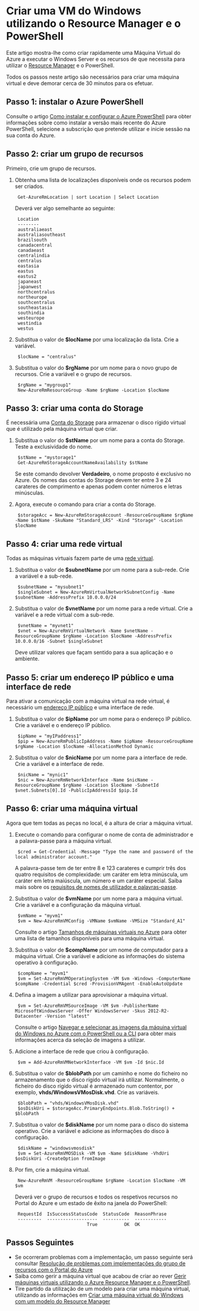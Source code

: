 <properties
    pageTitle="Criar uma VM do Azure com o PowerShell | Microsoft Azure"
    description="Utilize o Azure PowerShell e o Azure Resource Manager para criar facilmente uma nova VM com o Windows Server."
    services="virtual-machines-windows"
    documentationCenter=""
    authors="davidmu1"
    manager="timlt"
    editor=""
    tags="azure-resource-manager"/>

<tags
    ms.service="virtual-machines-windows"
    ms.workload="na"
    ms.tgt_pltfrm="na"
    ms.devlang="na"
    ms.topic="get-started-article"
    ms.date="06/07/2016"
    ms.author="davidmu"/>


# Criar uma VM do Windows utilizando o Resource Manager e o PowerShell

Este artigo mostra-lhe como criar rapidamente uma Máquina Virtual do Azure a executar o Windows Server e os recursos de que necessita para utilizar o [Resource Manager](../resource-group-overview.md) e o PowerShell. 

Todos os passos neste artigo são necessários para criar uma máquina virtual e deve demorar cerca de 30 minutos para os efetuar.

## Passo 1: instalar o Azure PowerShell

Consulte o artigo [Como instalar e configurar o Azure PowerShell](../powershell-install-configure.md) para obter informações sobre como instalar a versão mais recente do Azure PowerShell, selecione a subscrição que pretende utilizar e inicie sessão na sua conta do Azure.
        
## Passo 2: criar um grupo de recursos

Primeiro, crie um grupo de recursos.

1. Obtenha uma lista de localizações disponíveis onde os recursos podem ser criados.

        Get-AzureRmLocation | sort Location | Select Location
        
    Deverá ver algo semelhante ao seguinte:
    
        Location
        --------
        australiaeast
        australiasoutheast
        brazilsouth
        canadacentral
        canadaeast
        centralindia
        centralus
        eastasia
        eastus
        eastus2
        japaneast
        japanwest
        northcentralus
        northeurope
        southcentralus
        southeastasia
        southindia
        westeurope
        westindia
        westus

2. Substitua o valor de **$locName** por uma localização da lista. Crie a variável.

        $locName = "centralus"
        
3. Substitua o valor do **$rgName** por um nome para o novo grupo de recursos. Crie a variável e o grupo de recursos.

        $rgName = "mygroup1"
        New-AzureRmResourceGroup -Name $rgName -Location $locName
    
## Passo 3: criar uma conta do Storage

É necessária uma [Conta do Storage](../storage/storage-introduction.md) para armazenar o disco rígido virtual que é utilizado pela máquina virtual que criar.

1. Substitua o valor do **$stName** por um nome para a conta do Storage. Teste a exclusividade do nome.

        $stName = "mystorage1"
        Get-AzureRmStorageAccountNameAvailability $stName

    Se este comando devolver **Verdadeiro**, o nome proposto é exclusivo no Azure. Os nomes das contas do Storage devem ter entre 3 e 24 carateres de comprimento e apenas podem conter números e letras minúsculas.
    
2. Agora, execute o comando para criar a conta do Storage.
    
        $storageAcc = New-AzureRmStorageAccount -ResourceGroupName $rgName -Name $stName -SkuName "Standard_LRS" -Kind "Storage" -Location $locName
        
## Passo 4: criar uma rede virtual

Todas as máquinas virtuais fazem parte de uma [rede virtual](../virtual-network/virtual-networks-overview.md).

1. Substitua o valor de **$subnetName** por um nome para a sub-rede. Crie a variável e a sub-rede.
        
        $subnetName = "mysubnet1"
        $singleSubnet = New-AzureRmVirtualNetworkSubnetConfig -Name $subnetName -AddressPrefix 10.0.0.0/24
        
2. Substitua o valor de **$vnetName** por um nome para a rede virtual. Crie a variável e a rede virtual com a sub-rede.

        $vnetName = "myvnet1"
        $vnet = New-AzureRmVirtualNetwork -Name $vnetName -ResourceGroupName $rgName -Location $locName -AddressPrefix 10.0.0.0/16 -Subnet $singleSubnet
        
    Deve utilizar valores que façam sentido para a sua aplicação e o ambiente.
        
## Passo 5: criar um endereço IP público e uma interface de rede

Para ativar a comunicação com a máquina virtual na rede virtual, é necessário um [endereço IP público](../virtual-network/virtual-network-ip-addresses-overview-arm.md) e uma interface de rede.

1. Substitua o valor de **$ipName** por um nome para o endereço IP público. Crie a variável e o endereço IP público.

        $ipName = "myIPaddress1"
        $pip = New-AzureRmPublicIpAddress -Name $ipName -ResourceGroupName $rgName -Location $locName -AllocationMethod Dynamic
        
2. Substitua o valor de **$nicName** por um nome para a interface de rede. Crie a variável e a interface de rede.

        $nicName = "mynic1"
        $nic = New-AzureRmNetworkInterface -Name $nicName -ResourceGroupName $rgName -Location $locName -SubnetId $vnet.Subnets[0].Id -PublicIpAddressId $pip.Id
        
## Passo 6: criar uma máquina virtual

Agora que tem todas as peças no local, é a altura de criar a máquina virtual.

1. Execute o comando para configurar o nome de conta de administrador e a palavra-passe para a máquina virtual.

        $cred = Get-Credential -Message "Type the name and password of the local administrator account."
        
    A palavra-passe tem de ter entre 8 e 123 carateres e cumprir três dos quatro requisitos de complexidade: um caráter em letra minúscula, um caráter em letra maiúscula, um número e um caráter especial. Saiba mais sobre os [requisitos de nomes de utilizador e palavras-passe](virtual-machines-windows-faq.md#what-are-the-username-requirements-when-creating-a-vm).
        
2. Substitua o valor de **$vmName** por um nome para a máquina virtual. Crie a variável e a configuração da máquina virtual.

        $vmName = "myvm1"
        $vm = New-AzureRmVMConfig -VMName $vmName -VMSize "Standard_A1"
        
    Consulte o artigo [Tamanhos de máquinas virtuais no Azure](virtual-machines-windows-sizes.md) para obter uma lista de tamanhos disponíveis para uma máquina virtual.
    
3. Substitua o valor de **$compName** por um nome de computador para a máquina virtual. Crie a variável e adicione as informações do sistema operativo à configuração.

        $compName = "myvm1"
        $vm = Set-AzureRmVMOperatingSystem -VM $vm -Windows -ComputerName $compName -Credential $cred -ProvisionVMAgent -EnableAutoUpdate
        
4. Defina a imagem a utilizar para aprovisionar a máquina virtual. 

        $vm = Set-AzureRmVMSourceImage -VM $vm -PublisherName MicrosoftWindowsServer -Offer WindowsServer -Skus 2012-R2-Datacenter -Version "latest"
        
    Consulte o artigo [Navegar e selecionar as imagens da máquina virtual do Windows no Azure com o PowerShell ou a CLI](virtual-machines-windows-cli-ps-findimage.md) para obter mais informações acerca da seleção de imagens a utilizar.
        
5. Adicione a interface de rede que criou à configuração.

        $vm = Add-AzureRmVMNetworkInterface -VM $vm -Id $nic.Id
        
6. Substitua o valor de **$blobPath** por um caminho e nome do ficheiro no armazenamento que o disco rígido virtual irá utilizar. Normalmente, o ficheiro do disco rígido virtual é armazenado num contentor, por exemplo, **vhds/WindowsVMosDisk.vhd**. Crie as variáveis.

        $blobPath = "vhds/WindowsVMosDisk.vhd"
        $osDiskUri = $storageAcc.PrimaryEndpoints.Blob.ToString() + $blobPath
        
7. Substitua o valor de **$diskName** por um nome para o disco do sistema operativo. Crie a variável e adicione as informações do disco à configuração.

        $diskName = "windowsvmosdisk"
        $vm = Set-AzureRmVMOSDisk -VM $vm -Name $diskName -VhdUri $osDiskUri -CreateOption fromImage
        
8. Por fim, crie a máquina virtual.

        New-AzureRmVM -ResourceGroupName $rgName -Location $locName -VM $vm

    Deverá ver o grupo de recursos e todos os respetivos recursos no Portal do Azure e um estado de êxito na janela do PowerShell:

        RequestId  IsSuccessStatusCode  StatusCode  ReasonPhrase
        ---------  -------------------  ----------  ------------
                                  True          OK  OK
                                  
## Passos Seguintes

- Se ocorreram problemas com a implementação, um passo seguinte será consultar [Resolução de problemas com implementações do grupo de recursos com o Portal do Azure](../resource-manager-troubleshoot-deployments-portal.md)
- Saiba como gerir a máquina virtual que acabou de criar ao rever [Gerir máquinas virtuais utilizando o Azure Resource Manager e o PowerShell](virtual-machines-windows-ps-manage.md).
- Tire partido da utilização de um modelo para criar uma máquina virtual, utilizando as informações em [Criar uma máquina virtual do Windows com um modelo do Resource Manager](virtual-machines-windows-ps-template.md)



<!--HONumber=Sep16_HO3-->


